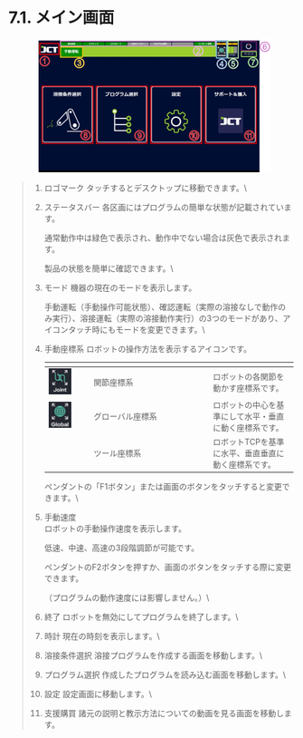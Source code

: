 # 7.1. メイン画面

<figure><img src="../img/chapter7/section7.1.1.jpg" alt=""><figcaption></figcaption></figure>

> 1. ロゴマーク タッチするとデスクトップに移動できます。\
>
> 2.  ステータスバー 各区画にはプログラムの簡単な状態が記載されています。
>
>     通常動作中は緑色で表示され、動作中でない場合は灰色で表示されます。
>
>     製品の状態を簡単に確認できます。\
>
> 3.  モード 機器の現在のモードを表示します。
>
>     手動運転（手動操作可能状態）、確認運転（実際の溶接なしで動作のみ実行）、溶接運転（実際の溶接動作実行）の3つのモードがあり、アイコンタッチ時にもモード​​を変更できます。\
>
> 4.  手動座標系 ロボットの操作方法を表示するアイコンです。
>
>     <table><thead><tr><th width="66"></th><th width="197"></th><th></th></tr></thead><tbody><tr><td><img src="../icon/joint.ax.png" alt=""></td><td>関節座標系</td><td>ロボットの各関節を動かす座標系です。</td></tr><tr><td><img src="../icon/global.ax.png" alt="></td><td>関節座標系</td><td>ロボットの各関節を動かす座標系です。</td></tr><tr><td><img src="></td><td>グローバル座標系</td><td>ロボットの中心を基準にして水平・垂直に動く座標系です。</td></tr><tr><td><img src="../icon/tool.ax.png" alt=""></td><td>ツール座標系</td><td>ロボットTCPを基準に水平、垂直垂直に動く座標系です。</td></tr></tbody></table>
>
>     ペンダントの「F1ボタン」または画面のボタンをタッチすると変更できます。\
>
> 5.  手動速度\
>     ロボットの手動操作速度を表示します。
>
>     低速、中速、高速の3段階調節が可能です。
>
>     ペンダントのF2ボタンを押すか、画面のボタンをタッチする際に変更できます。
>
>     （プログラムの動作速度には影響しません。）\
>
> 6. 終了 ロボットを無効にしてプログラムを終了します。\
>
> 7. 時計 現在の時刻を表示します。\
>
> 8. 溶接条件選択 溶接プログラムを作成する画面を移動します。\
>
> 9. プログラム選択 作成したプログラムを読み込む画面を移動します。\
>
> 10. 設定 設定画面に移動します。\
>
> 11. 支援購買 諸元の説明と教示方法についての動画を見る画面を移動します。
